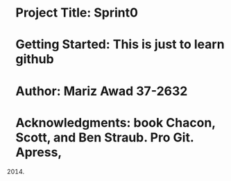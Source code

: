 # Project Title: Sprint0
# Getting Started: This is just to learn github
# Author: Mariz Awad 37-2632
# Acknowledgments: book Chacon, Scott, and Ben Straub. Pro Git. Apress,
2014.